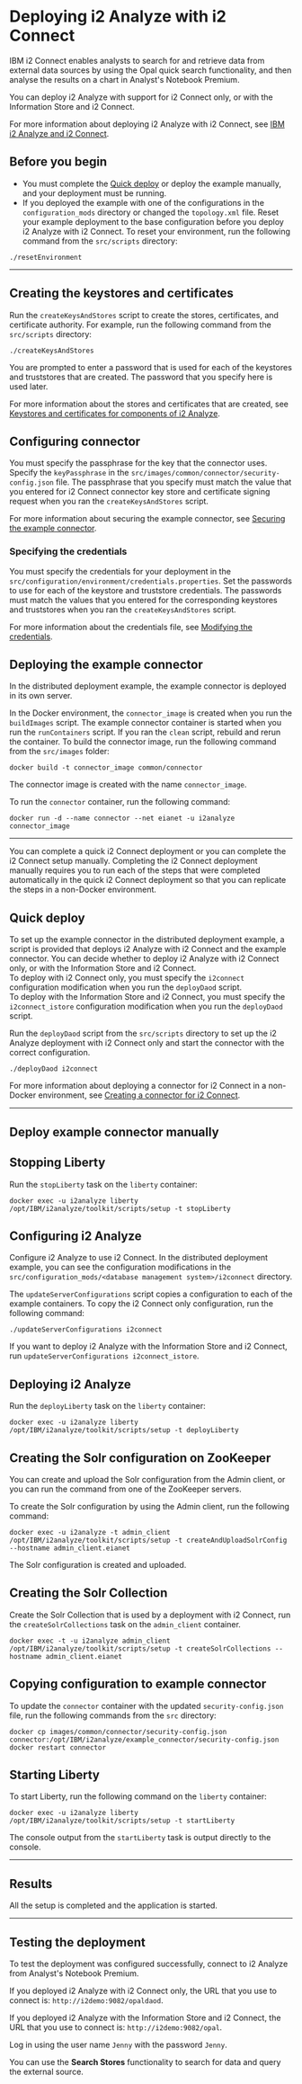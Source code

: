 # Deploying i2 Analyze with i2 Connect
IBM i2 Connect enables analysts to search for and retrieve data from external data sources by using the Opal quick search functionality, and then analyse the results on a chart in Analyst's Notebook Premium.

You can deploy i2 Analyze with support for i2 Connect only, or with the Information Store and i2 Connect.

For more information about deploying i2 Analyze with i2 Connect, see [IBM i2 Analyze and i2 Connect](https://www.ibm.com/support/knowledgecenter/SSXVXZ/com.ibm.i2.connect.developer.doc/i2_connect_overview.html).

## Before you begin
- You must complete the [Quick deploy](deploy_quick_start.md) or deploy the example manually, and your deployment must be running.
- If you deployed the example with one of the configurations in the `configuration_mods` directory or changed the `topology.xml` file. Reset your example deployment to the base configuration before you deploy i2 Analyze with i2 Connect. To reset your environment, run the following command from the `src/scripts` directory:
```
./resetEnvironment
```
---

## Creating the keystores and certificates
Run the `createKeysAndStores` script to create the stores, certificates, and certificate authority. For example, run the following command from the `src/scripts` directory:
```
./createKeysAndStores
```
You are prompted to enter a password that is used for each of the keystores and truststores that are created. The password that you specify here is used later.

For more information about the stores and certificates that are created, see [Keystores and certificates for components of i2 Analyze](./securing_certificates.md).

## Configuring connector
You must specify the passphrase for the key that the connector uses. Specify the `keyPassphrase` in the `src/images/common/connector/security-config.json` file. The passphrase that you specify must match the value that you entered for i2 Connect connector key store and certificate signing request when you ran the `createKeysAndStores` script.

For more information about securing the example connector, see [Securing the example connector](https://www.ibm.com/support/knowledgecenter/SSXVXZ/com.ibm.i2.eia.go.live.doc/t_connect_example_security.html).

### Specifying the credentials
You must specify the credentials for your deployment in the `src/configuration/environment/credentials.properties`. Set the passwords to use for each of the keystore and truststore credentials. The passwords must match the values that you entered for the corresponding keystores and truststores when you ran the `createKeysAndStores` script.

For more information about the credentials file, see [Modifying the credentials](https://www.ibm.com/support/knowledgecenter/SSXVXZ/com.ibm.i2.eia.go.live.doc/t_specifying_credentials.html).

## Deploying the example connector
In the distributed deployment example, the example connector is deployed in its own server.

In the Docker environment, the `connector_image` is created when you run the `buildImages` script. The example connector container is started when you run the `runContainers` script. If you ran the `clean` script, rebuild and rerun the container.
To build the connector image, run the following command from the `src/images` folder:
```
docker build -t connector_image common/connector
```

The connector image is created with the name `connector_image`.

To run the `connector` container, run the following command:
```
docker run -d --name connector --net eianet -u i2analyze connector_image
```
---

You can complete a quick i2 Connect deployment or you can complete the i2 Connect setup manually. Completing the i2 Connect deployment manually requires you to run each of the steps that were completed automatically in the quick i2 Connect deployment so that you can replicate the steps in a non-Docker environment.

## Quick deploy
To set up the example connector in the distributed deployment example, a script is provided that deploys i2 Analyze with i2 Connect and the example connector. You can decide whether to deploy i2 Analyze with i2 Connect only, or with the Information Store and i2 Connect.  
To deploy with i2 Connect only, you must specify the `i2connect` configuration modification when you run the `deployDaod` script.  
To deploy with the Information Store and i2 Connect, you must specify the `i2connect_istore` configuration modification when you run the `deployDaod` script.

Run the `deployDaod` script from the `src/scripts` directory to set up the i2 Analyze deployment with i2 Connect only and start the connector with the correct configuration.
```
./deployDaod i2connect
```

For more information about deploying a connector for i2 Connect in a non-Docker environment, see [Creating a connector for i2 Connect](https://www.ibm.com/support/knowledgecenter/SSXVXZ/com.ibm.i2.connect.developer.doc/creating_a_connector.html).

---
## Deploy example connector manually

## Stopping Liberty
Run the `stopLiberty` task on the `liberty` container:
```
docker exec -u i2analyze liberty /opt/IBM/i2analyze/toolkit/scripts/setup -t stopLiberty
```

## Configuring i2 Analyze
Configure i2 Analyze to use i2 Connect. In the distributed deployment example, you can see the configuration modifications in the `src/configuration_mods/<database management system>/i2connect` directory.

The `updateServerConfigurations` script copies a configuration to each of the example containers. To copy the i2 Connect only configuration, run the following command:
```
./updateServerConfigurations i2connect
```
If you want to deploy i2 Analyze with the Information Store and i2 Connect, run `updateServerConfigurations i2connect_istore`.

## Deploying i2 Analyze
Run the `deployLiberty` task on the `liberty` container:
```
docker exec -u i2analyze liberty /opt/IBM/i2analyze/toolkit/scripts/setup -t deployLiberty
```

## Creating the Solr configuration on ZooKeeper
You can create and upload the Solr configuration from the Admin client, or you can run the command from one of the ZooKeeper servers.

To create the Solr configuration by using the Admin client, run the following command:
```
docker exec -u i2analyze -t admin_client /opt/IBM/i2analyze/toolkit/scripts/setup -t createAndUploadSolrConfig --hostname admin_client.eianet
```
The Solr configuration is created and uploaded.

## Creating the Solr Collection
Create the Solr Collection that is used by a deployment with i2 Connect, run the `createSolrCollections` task on the `admin_client` container.
```
docker exec -t -u i2analyze admin_client /opt/IBM/i2analyze/toolkit/scripts/setup -t createSolrCollections --hostname admin_client.eianet
```

## Copying configuration to example connector
To update the `connector` container with the updated `security-config.json` file, run the following commands from the `src` directory:
```
docker cp images/common/connector/security-config.json connector:/opt/IBM/i2analyze/example_connector/security-config.json
docker restart connector
```

## Starting Liberty
To start Liberty, run the following command on the `liberty` container:
```
docker exec -u i2analyze liberty /opt/IBM/i2analyze/toolkit/scripts/setup -t startLiberty
```
The console output from the `startLiberty` task is output directly to the console.

---

## Results
All the setup is completed and the application is started.

---

## Testing the deployment
To test the deployment was configured successfully, connect to i2 Analyze from Analyst's Notebook Premium.

If you deployed i2 Analyze with i2 Connect only, the URL that you use to connect is: `http://i2demo:9082/opaldaod`.

If you deployed i2 Analyze with the Information Store and i2 Connect, the URL that you use to connect is: `http://i2demo:9082/opal`.

Log in using the user name `Jenny` with the password `Jenny`.

You can use the **Search Stores** functionality to search for data and query the external source.
